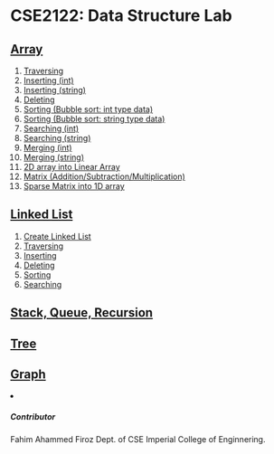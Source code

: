 # CSE2122: Data Structure Lab


<h2><a href="https://github.com/fahimahammed/CSE2122-Data-Structure-Lab/tree/main/Array">Array</a></h2>
<ol>
<li><a href="https://github.com/fahimahammed/CSE2122-Data-Structure-Lab/blob/main/Array/1-Traversing-Array.c">Traversing</a></li>
<li><a href="https://github.com/fahimahammed/CSE2122-Data-Structure-Lab/blob/main/Array/2-Inserting-Array.c">Inserting (int)</a></li>
<li><a href="https://github.com/fahimahammed/CSE2122-Data-Structure-Lab/blob/main/Array/2-Inserting-Array%202.c">Inserting (string)</a></li>
<li><a href="https://github.com/fahimahammed/CSE2122-Data-Structure-Lab/blob/main/Array/3-deleting-item-form-array.c">Deleting</a></li>
<li><a href="https://github.com/fahimahammed/CSE2122-Data-Structure-Lab/blob/main/Array/4-sort-int-bubble-sort.c">Sorting (Bubble sort: int type data)</a></li>
<li><a href="https://github.com/fahimahammed/CSE2122-Data-Structure-Lab/blob/main/Array/4-sort-string-bubble-sort.c">Sorting (Bubble sort: string type data)</a></li>
<li><a href="https://github.com/fahimahammed/CSE2122-Data-Structure-Lab/blob/main/Array/5-searching-int-linear-binary.c">Searching (int)</a></li>
<li><a href="https://github.com/fahimahammed/CSE2122-Data-Structure-Lab/blob/main/Array/5-searching-string-linear-binary.c">Searching (string)</a></li>
<li><a href="https://github.com/fahimahammed/CSE2122-Data-Structure-Lab/blob/main/Array/6-Merging-two-int-arrays.c">Merging (int)</a></li>
<li><a href="https://github.com/fahimahammed/CSE2122-Data-Structure-Lab/blob/main/Array/6-Merging-two-char-arrays.c">Merging (string)</a></li>
<li><a href="https://github.com/fahimahammed/CSE2122-Data-Structure-Lab/blob/main/Array/7-2D-array-into-linear-array.c">2D array into Linear Array</a></li>
<li><a href="https://github.com/fahimahammed/CSE2122-Data-Structure-Lab/blob/main/Array/8-Matrix-add-mul-sub.c">Matrix (Addition/Subtraction/Multiplication)</a></li>
<li><a href="https://github.com/fahimahammed/CSE2122-Data-Structure-Lab/blob/main/Array/9-sparse-matrix-into-1D-Array.c">Sparse Matrix into 1D array</a></li>
</ol>

<h2><a href="https://github.com/fahimahammed/CSE2122-Data-Structure-Lab/tree/main/LinkedList">Linked List</a></h2>

<ol>
<li><a href="https://github.com/fahimahammed/CSE2122-Data-Structure-Lab/blob/main/LinkedList/1-create-linkedlist-store-value.c">Create Linked List</a></li>
<li><a href="https://github.com/fahimahammed/CSE2122-Data-Structure-Lab/blob/main/LinkedList/2-Traversing-maximum-minimum-total-average-sin-value-linkedlist.c">Traversing</a></li>
<li><a href="https://github.com/fahimahammed/CSE2122-Data-Structure-Lab/blob/main/LinkedList/3-inserting-byPosition-and-according-to-sorting.c">Inserting</a></li>
<li><a href="https://github.com/fahimahammed/CSE2122-Data-Structure-Lab/blob/main/LinkedList/4-deleting-item-from-list.c">Deleting</a></li>
<li><a href="https://github.com/fahimahammed/CSE2122-Data-Structure-Lab/blob/main/LinkedList/5-Sorting-in-linkedlist.c">Sorting</a></li>
<li><a href="https://github.com/fahimahammed/CSE2122-Data-Structure-Lab/blob/main/LinkedList/6-Searching-in-linkedlist.c">Searching</a></li>
</ol>

<h2><a href="">Stack, Queue, Recursion</a></h2>
<h2><a href="">Tree</a></h2>
<h2><a href="">Graph</a></h2>
<li><a href=""></a></li>


<h5>Contributor</h5>
Fahim Ahammed Firoz
Dept. of CSE
Imperial College of Enginnering.